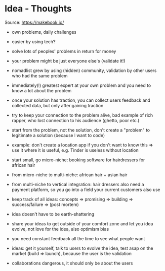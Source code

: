 # Idea - Thoughts

Source: https://makebook.io/

- own problems, daily challenges
- easier by using tech?
- solve lots of peoples' problems in return for money
- your problem might be just everyone else's (validate it!)
- nomadlist grew by using (hidden) community, validation by other users who had the same problem

- immediately(!) greatest expert at your own problem and you need to know a lot about the problem
- once your solution has traction, you can collect users feedback and collected data, but only after gaining traction
- try to keep your connection to the problem alive, bad example of rich rapper, who lost connection to his audience (ghetto, poor etc.)

- start from the problem, not the solution, don't create a "problem" to legitimate a solution (because I want to code)
- example: don't create a location app if you don't want to know this => use it where it is useful, e.g. Tinder is useless without location

- start small, go micro-niche: booking software for hairdressers for african hair
- from micro-niche to multi-niche: african hair + asian hair
- from multi-niche to vertical integration: hair dressers also need a payment platform, so you go into a field your current customers also use

- keep track of all ideas: concepts => promising => building => success/failure => (post mortem)
- idea doesn't have to be earth-shattering
- share your ideas to get outside of your comfort zone and let you idea evolve, not love for the idea, also optimism bias
- you need constant feedback all the time to see what people want

- ideas: get it yourself, talk to users to evolve the idea, test asap on the market (build => launch), because the user is the validation

- collaborations dangerous, it should only be about the users
